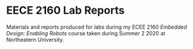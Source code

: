 # EECE 2160 Lab Reports

Materials and reports produced for labs during my ECEE 2160 _Embedded Design: Enabling Robots_ course taken during Summer 2 2020 at Northeatern University.

